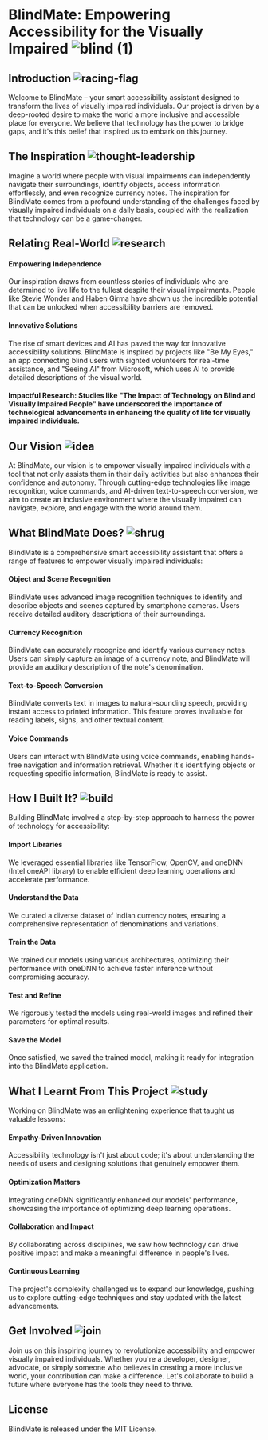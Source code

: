 # BlindMate: Empowering Accessibility for the Visually Impaired  ![blind (1)](https://github.com/JasleenKaur2711/BlindMate/assets/117057315/ef5d1063-b162-4fde-b49f-acfb86aa1922)


## Introduction  ![racing-flag](https://github.com/JasleenKaur2711/BlindMate/assets/117057315/ee9b7e79-c965-42b1-8bbf-3d6e2ff433c4)


Welcome to BlindMate – your smart accessibility assistant designed to transform the lives of visually impaired individuals. Our project is driven by a deep-rooted desire to make the world a more inclusive and accessible place for everyone. We believe that technology has the power to bridge gaps, and it's this belief that inspired us to embark on this journey.

## The Inspiration  ![thought-leadership](https://github.com/JasleenKaur2711/BlindMate/assets/117057315/45360273-0ed8-446c-aa31-d89ab5c09da1)

Imagine a world where people with visual impairments can independently navigate their surroundings, identify objects, access information effortlessly, and even recognize currency notes. The inspiration for BlindMate comes from a profound understanding of the challenges faced by visually impaired individuals on a daily basis, coupled with the realization that technology can be a game-changer.

## Relating Real-World   ![research](https://github.com/JasleenKaur2711/BlindMate/assets/117057315/8aa799db-afb4-4ec3-865b-6f7a8496c54c)


#### Empowering Independence

Our inspiration draws from countless stories of individuals who are determined to live life to the fullest despite their visual impairments. People like Stevie Wonder and Haben Girma have shown us the incredible potential that can be unlocked when accessibility barriers are removed.

#### Innovative Solutions 

The rise of smart devices and AI has paved the way for innovative accessibility solutions. BlindMate is inspired by projects like "Be My Eyes," an app connecting blind users with sighted volunteers for real-time assistance, and "Seeing AI" from Microsoft, which uses AI to provide detailed descriptions of the visual world.

#### Impactful Research: Studies like "The Impact of Technology on Blind and Visually Impaired People" have underscored the importance of technological advancements in enhancing the quality of life for visually impaired individuals.

## Our Vision  ![idea](https://github.com/JasleenKaur2711/BlindMate/assets/117057315/74b5e4c6-81eb-47f8-bd32-a90d9c68676e)

At BlindMate, our vision is to empower visually impaired individuals with a tool that not only assists them in their daily activities but also enhances their confidence and autonomy. Through cutting-edge technologies like image recognition, voice commands, and AI-driven text-to-speech conversion, we aim to create an inclusive environment where the visually impaired can navigate, explore, and engage with the world around them.

## What BlindMate Does?  ![shrug](https://github.com/JasleenKaur2711/BlindMate/assets/117057315/2cc3e9b2-9c4b-4606-a91e-38af318b78d4)

BlindMate is a comprehensive smart accessibility assistant that offers a range of features to empower visually impaired individuals:

#### Object and Scene Recognition 
BlindMate uses advanced image recognition techniques to identify and describe objects and scenes captured by smartphone cameras. Users receive detailed auditory descriptions of their surroundings.

#### Currency Recognition
BlindMate can accurately recognize and identify various currency notes. Users can simply capture an image of a currency note, and BlindMate will provide an auditory description of the note's denomination.

#### Text-to-Speech Conversion
BlindMate converts text in images to natural-sounding speech, providing instant access to printed information. This feature proves invaluable for reading labels, signs, and other textual content.

#### Voice Commands
Users can interact with BlindMate using voice commands, enabling hands-free navigation and information retrieval. Whether it's identifying objects or requesting specific information, BlindMate is ready to assist.

## How I Built It?  ![build](https://github.com/JasleenKaur2711/BlindMate/assets/117057315/e499708d-894c-4503-87eb-a78c5cd110be)

Building BlindMate involved a step-by-step approach to harness the power of technology for accessibility:

#### Import Libraries
We leveraged essential libraries like TensorFlow, OpenCV, and oneDNN (Intel oneAPI library) to enable efficient deep learning operations and accelerate performance.

#### Understand the Data
We curated a diverse dataset of Indian currency notes, ensuring a comprehensive representation of denominations and variations.

#### Train the Data
We trained our models using various architectures, optimizing their performance with oneDNN to achieve faster inference without compromising accuracy.

#### Test and Refine
We rigorously tested the models using real-world images and refined their parameters for optimal results.

#### Save the Model
Once satisfied, we saved the trained model, making it ready for integration into the BlindMate application.

## What I Learnt From This Project  ![study](https://github.com/JasleenKaur2711/BlindMate/assets/117057315/76a0488d-61d2-4437-abd1-77b1a80bce54)

Working on BlindMate was an enlightening experience that taught us valuable lessons:

#### Empathy-Driven Innovation
Accessibility technology isn't just about code; it's about understanding the needs of users and designing solutions that genuinely empower them.

#### Optimization Matters
Integrating oneDNN significantly enhanced our models' performance, showcasing the importance of optimizing deep learning operations.

#### Collaboration and Impact
By collaborating across disciplines, we saw how technology can drive positive impact and make a meaningful difference in people's lives.

#### Continuous Learning
The project's complexity challenged us to expand our knowledge, pushing us to explore cutting-edge techniques and stay updated with the latest advancements.

## Get Involved  ![join](https://github.com/JasleenKaur2711/BlindMate/assets/117057315/b2f896ee-fda4-4e81-a10d-3bb40ed4727d)

Join us on this inspiring journey to revolutionize accessibility and empower visually impaired individuals. Whether you're a developer, designer, advocate, or simply someone who believes in creating a more inclusive world, your contribution can make a difference. Let's collaborate to build a future where everyone has the tools they need to thrive.

## License
BlindMate is released under the MIT License.
